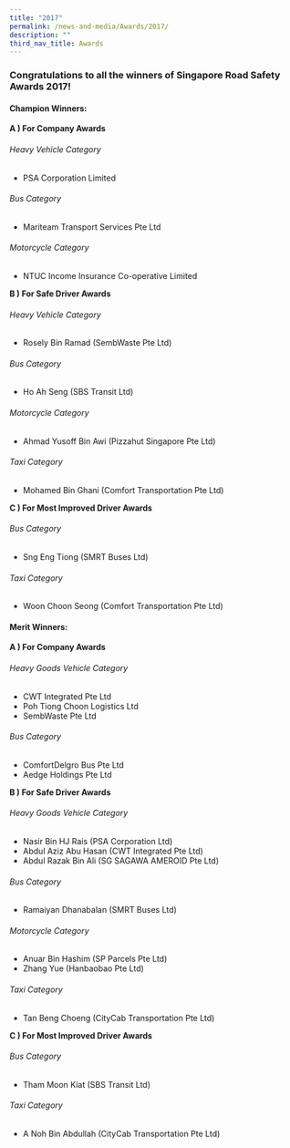 ```yaml
---
title: "2017"
permalink: /news-and-media/Awards/2017/
description: ""
third_nav_title: Awards
---
```

### Congratulations to all the winners of Singapore Road Safety Awards 2017!

#### **Champion Winners:**

**A ) For Company Awards**

###### Heavy Vehicle Category

*   PSA Corporation Limited

###### Bus Category

*   Mariteam Transport Services Pte Ltd

###### Motorcycle Category

*   NTUC Income Insurance Co-operative Limited

**B ) For Safe Driver Awards**

###### Heavy Vehicle Category

*   Rosely Bin Ramad (SembWaste Pte Ltd)

###### Bus Category

*   Ho Ah Seng (SBS Transit Ltd)

###### Motorcycle Category

*   Ahmad Yusoff Bin Awi (Pizzahut Singapore Pte Ltd)

###### Taxi Category

*   Mohamed Bin Ghani (Comfort Transportation Pte Ltd)

**C ) For Most Improved Driver Awards**

###### Bus Category

*   Sng Eng Tiong (SMRT Buses Ltd)

###### Taxi Category

*   Woon Choon Seong (Comfort Transportation Pte Ltd)  

#### **Merit Winners:**

**A ) For Company Awards**

###### Heavy Goods Vehicle Category

*   CWT Integrated Pte Ltd
*   Poh Tiong Choon Logistics Ltd
*   SembWaste Pte Ltd  

###### Bus Category

*   ComfortDelgro Bus Pte Ltd
*   Aedge Holdings Pte Ltd

**B ) For Safe Driver Awards**

###### Heavy Goods Vehicle Category

*   Nasir Bin HJ Rais (PSA Corporation Ltd)
*   Abdul Aziz Abu Hasan (CWT Integrated Pte Ltd)
*   Abdul Razak Bin Ali (SG SAGAWA AMEROID Pte Ltd)

###### Bus Category

*   Ramaiyan Dhanabalan (SMRT Buses Ltd)

###### Motorcycle Category

*   Anuar Bin Hashim (SP Parcels Pte Ltd)
*   Zhang Yue (Hanbaobao Pte Ltd)

###### Taxi Category

*   Tan Beng Choeng (CityCab Transportation Pte Ltd)

**C ) For Most Improved Driver Awards**

###### Bus Category

*   Tham Moon Kiat (SBS Transit Ltd)

###### Taxi Category

*   A Noh Bin Abdullah (CityCab Transportation Pte Ltd)
